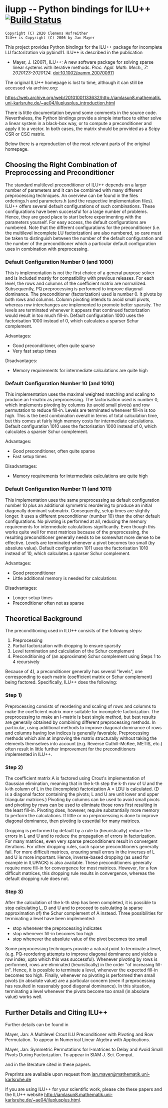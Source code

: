 # ilupp -- Python bindings for ILU++   [![Build Status](https://travis-ci.com/c-f-h/ilupp.svg?branch=master)](https://travis-ci.com/c-f-h/ilupp)

    Copyright (C) 2020 Clemens Hofreither
    ILU++ is Copyright (C) 2006 by Jan Mayer

This project provides Python bindings for the ILU++ package for incomplete LU
factorization via pybind11. ILU++ is described in the publication

- Mayer, J. (2007), ILU++: A new software package for solving sparse linear
  systems with iterative methods. *Proc. Appl. Math. Mech., 7: 2020123-2020124.*
  [doi:10.1002/pamm.200700911](https://dx.doi.org/10.1002/pamm.200700911)

The original ILU++ homepage is lost to time, although it can still be accessed
via archive.org:

https://web.archive.org/web/20101001133632/http://iamlasun8.mathematik.uni-karlsruhe.de/~ae04/iluplusplus_introduction.html

There is little documentation beyond some comments in the source code.
Nevertheless, the Python bindings provide a simple interface to either solve a
linear system in a black-box way, or to compute a preconditioner and apply it
to a vector.  In both cases, the matrix should be provided as a Scipy CSR or
CSC matrix.

Below there is a reproduction of the most relevant parts of the original homepage.

## Choosing the Right Combination of Preprocessing and Preconditioner

The standard multilevel preconditioner of ILU++ depends on a larger number of
parameters and it can be combined with many different preprocessing techniques.
An overview can be found in the files orderings.h and parameters.h (and the
respective implementation files). ILU++ offers several default configurations
of such combinations. These configurations have been successful for a large
number of problems. Hence, they are good place to start before experimenting
with the parameters yourself. For easy access, the default configurations are
numbered. Note that the different configurations for the preconditioner (i.e.
the multilevel incomplete LU factorization) are also numbered, so care must be
taken to distinguish between the number of the default configuration and the
number of the preconditioner which a particular default configuration uses in
combination with preprocessing.

### Default Configuration Number 0 (and 1000)

This is implementation is not the first choice of a general purpose solver and
is included mostly for compatibility with previous releases. For each level,
the rows and columns of the coefficient matrix are normalized. Subsequently, PQ
preprocessing is performed to improve diagonal dominance. The preconditioner
(factorization) used is number 0. It pivots by both rows and columns. Column
pivoting intends to avoid small pivots, whereas row interchanges are
implemented to promote better sparsity. The levels are terminated whenever it
appears that continued factorization would result in too much fill-in. Default
configuration 1000 uses the factorisation 1000 instead of 0, which calculates a
sparser Schur complement.

Advantages:
 - Good preconditioner, often quite sparse
 - Very fast setup times

Disadvantages:
 - Memory requirements for intermediate calculations are quite high

### Default Configuration Number 10 (and 1010)

This implementation uses the maximal weighted matching and scaling to produce
an I-matrix as preprocessing. The factorisation used is number 0, which
implements pivoting by columns (to avoid small pivots) and row permutation to
reduce fill-in. Levels are terminated whenever fill-in is too high. This is the
best combination overall in terms of total calculation time, but this comes at
fairly high memory costs for intermediate calculations. Default configuration
1010 uses the factorisation 1000 instead of 0, which calculates a sparser Schur
complement.

Advantages:
 - Good preconditioner, often quite sparse
 - Fast setup times

Disadvantages:
 - Memory requirements for intermediate calculations are quite high

### Default Configuration Number 11 (and 1011)

This implementation uses the same preprocessing as default configuration number
10 plus an additional symmetric reordering to produce an initial diagonally
dominant submatrix. Consequently, setup times are slightly longer. It uses a
different preconditioner (number 10) than the other default configurations. No
pivoting is performed at all, reducing the memory requirements for intermediate
calculations significantly. Even though this works quite well for most matrices
because of the preprocessing, the resulting preconditioner generally needs to
be somewhat more dense to be effective. Levels are terminated whenever a pivot
becomes too small (by absolute value). Default configuration 1011 uses the
factorisation 1010 instead of 10, which calculates a sparser Schur complement.

Advantages:
 - Good preconditioner
 - Little additional memory is needed for calculations

Disadvantages:
 - Longer setup times
 - Preconditioner often not as sparse

## Theoretical Background

The preconditioning used in ILU++ consists of the following steps:

1. Preprocessing
2. Partial factorization with dropping to ensure sparsity
3. Level termination and calculation of the Schur complement
4. Preconditioning of (an approximate) Schur complement using Steps 1 to 4 recursively

Because of 4), a preconditioner generally has several "levels", one
corresponding to each matrix (coefficient matrix or Schur complement) being
factored. Specifically, ILU++ does the following:

### Step 1)

Preprocessing consists of reordering and scaling of rows and columns to make
the coefficient matrix more suitable for incomplete factorization. The
preprocessing to make an I-matrix is best single method, but best results are
generally obtained by combining different preprocessing methods. In particular,
using additional methods to improve diagonal dominance of rows and columns
having low indices is generally favorable. Preprocessing methods which aim at
improving the matrix structurally without taking the elements themselves into
account (e.g. Reverse Cuthill-McKee, METIS, etc.) often result in little
further improvement for the preconditioners implemented in ILU++.

### Step 2)

The coefficient matrix A is factored using Crout's implementation of Gaussian
elimination, meaning that in the k-th step the k-th row of U and the k-th
column of L in the (incomplete) factorization A = LDU is calculated. (D is a
diagonal factor containing the pivots; L and U are unit lower and upper
triangular matrices.) Pivoting by columns can be used to avoid small pivots and
pivoting by rows can be used to eliminate those rows first resulting in the
least fill-in. Pivoting does, however, require substantially more memory to
perform the calculations. If little or no preprocessing is done to improve
diagonal dominance, then pivoting is essential for many matrices.

Dropping is performed by default by a rule to (heuristically) reduce the errors
in L and U and to reduce the propagation of errors in factorization. For many
matrices, even very sparse preconditioners result in convergent iterations. For
other dropping rules, such sparse preconditioners generally fail. For more
difficult matrices, ensuring small errors in the inverses of L and U is more
important. Hence, inverse-based dropping (as used for example in ILUPACK) is
also available. These preconditioners generally require more fill-in for
convergence for most matrices. However, for a few difficult matrices, this
dropping rule results in convergence, whereas the default dropping rule does
not.

### Step 3)

After the calculation of the k-th step has been completed, it is possible to
stop calculating L, D and U and to proceed to calculating (a sparse
approximation of) the Schur complement of A instead. Three possibilities for
terminating a level have been implemented:

 - stop whenever the preprocessing indicates
 - stop whenever fill-in becomes too high
 - stop whenever the absolute value of the pivot becomes too small

Some preprocessing techniques provide a natural point to terminate a level,
(e.g. PQ-reordering attempts to improve diagonal dominance and yields a row
index, upto which this was successful). Whenever pivoting by rows is performed,
rows are eliminated (heuristically) in the order "of increasing fill-in".
Hence, it is possible to terminate a level, whenever the expected fill-in
becomes too high. Finally, whenever no pivoting is performed then small pivots
(in absolute value) are a particular concern (even if preprocessing has
resulted in reasonably good diagonal dominance). In this situation, terminating
a level whenever the pivots become too small (in absolute value) works well.


## Further Details and Citing ILU++

Further details can be found in

Mayer, Jan: A Multilevel Crout ILU Preconditioner with Pivoting and Row Permutation. To appear in Numerical Linear Algebra with Applications.

Mayer, Jan: Symmetric Permutations for I-matrices to Delay and Avoid Small Pivots During Factorization. To appear in SIAM J. Sci. Comput.

and in the literature cited in these papers.

Preprints are available upon request from jan.mayer@mathematik.uni-karlsruhe.de

If you are using ILU++ for your scientific work, please cite these papers and the ILU++ website http://iamlasun8.mathematik.uni-karlsruhe.de/~ae04/iluplusplus.html.
